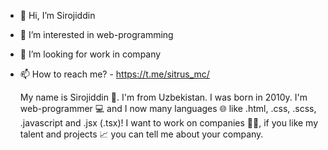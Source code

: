 - 👋 Hi, I’m Sirojiddin
- 💞️ I’m interested in web-programming
- 👀 I’m looking for work in company
- 📫 How to reach me? - https://t.me/sitrus_mc/

  My name is Sirojiddin 👦. I'm from Uzbekistan. I was born in 2010y.
  I'm web-programmer 💻 and I now many languages 🌐 like .html, .css, .scss, .javascript and .jsx (.tsx)!
  I want to work on companies 👨‍💻, if you like my talent and projects 📈 you can tell me about your
  company.
